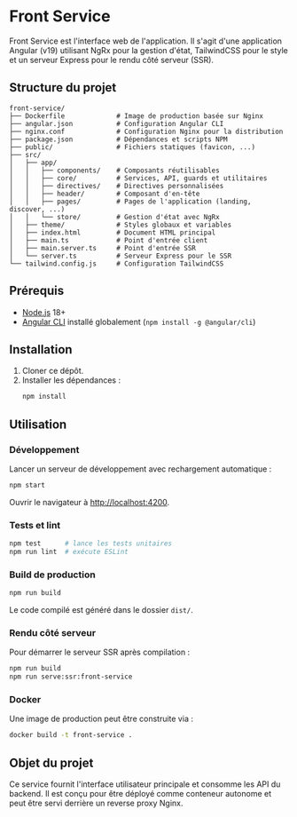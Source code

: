 # Front Service

Front Service est l'interface web de l'application. Il s'agit d'une application Angular (v19) utilisant NgRx pour la gestion d'état, TailwindCSS pour le style et un serveur Express pour le rendu côté serveur (SSR).

## Structure du projet
```
front-service/
├── Dockerfile             # Image de production basée sur Nginx
├── angular.json           # Configuration Angular CLI
├── nginx.conf             # Configuration Nginx pour la distribution
├── package.json           # Dépendances et scripts NPM
├── public/                # Fichiers statiques (favicon, ...)
├── src/
│   ├── app/
│   │   ├── components/    # Composants réutilisables
│   │   ├── core/          # Services, API, guards et utilitaires
│   │   ├── directives/    # Directives personnalisées
│   │   ├── header/        # Composant d'en-tête
│   │   ├── pages/         # Pages de l'application (landing, discover, ...)
│   │   └── store/         # Gestion d'état avec NgRx
│   ├── theme/             # Styles globaux et variables
│   ├── index.html         # Document HTML principal
│   ├── main.ts            # Point d'entrée client
│   ├── main.server.ts     # Point d'entrée SSR
│   └── server.ts          # Serveur Express pour le SSR
└── tailwind.config.js     # Configuration TailwindCSS
```

## Prérequis
- [Node.js](https://nodejs.org/) 18+
- [Angular CLI](https://angular.dev/tools/cli) installé globalement (`npm install -g @angular/cli`)

## Installation
1. Cloner ce dépôt.
2. Installer les dépendances :
   ```bash
   npm install
   ```

## Utilisation
### Développement
Lancer un serveur de développement avec rechargement automatique :
```bash
npm start
```
Ouvrir le navigateur à [http://localhost:4200](http://localhost:4200).

### Tests et lint
```bash
npm test      # lance les tests unitaires
npm run lint  # exécute ESLint
```

### Build de production
```bash
npm run build
```
Le code compilé est généré dans le dossier `dist/`.

### Rendu côté serveur
Pour démarrer le serveur SSR après compilation :
```bash
npm run build
npm run serve:ssr:front-service
```

### Docker
Une image de production peut être construite via :
```bash
docker build -t front-service .
```

## Objet du projet
Ce service fournit l'interface utilisateur principale et consomme les API du backend. Il est conçu pour être déployé comme conteneur autonome et peut être servi derrière un reverse proxy Nginx.
